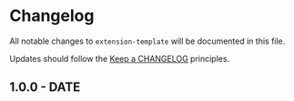 # Changelog

All notable changes to `extension-template` will be documented in this file.

Updates should follow the [Keep a CHANGELOG](http://keepachangelog.com/) principles.

## 1.0.0 - DATE
